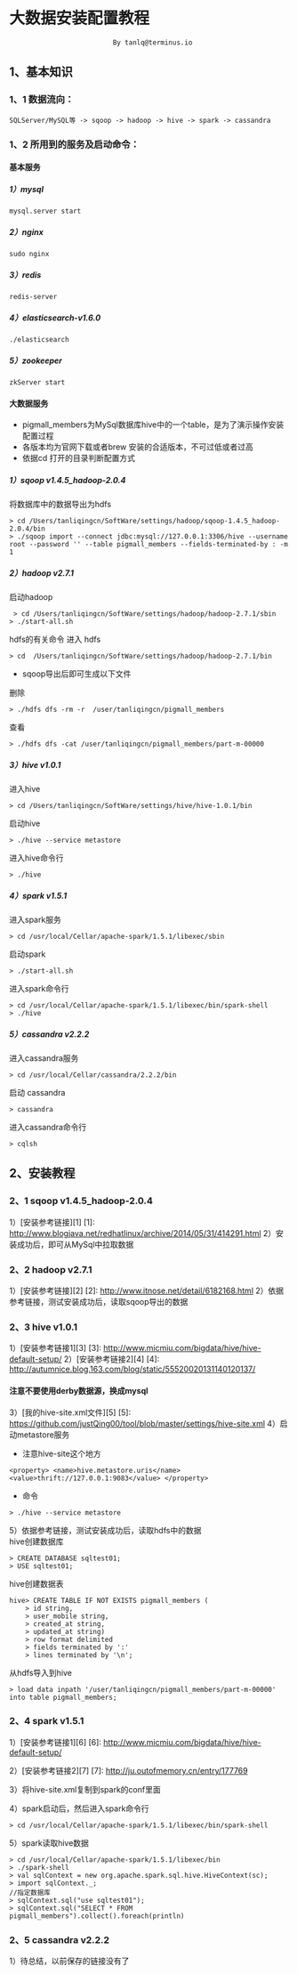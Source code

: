 ﻿# 大数据安装配置教程
                              By tanlq@terminus.io
## 1、基本知识
### 1、1 数据流向：

    SQLServer/MySQL等 -> sqoop -> hadoop -> hive -> spark -> cassandra
### 1、2 所用到的服务及启动命令：

#### 基本服务
##### 1）mysql

    mysql.server start

##### 2）nginx

    sudo nginx

##### 3）redis

    redis-server

##### 4）elasticsearch-v1.6.0

    ./elasticsearch

##### 5）zookeeper

    zkServer start

#### 大数据服务
* pigmall_members为MySql数据库hive中的一个table，是为了演示操作安装配置过程
* 各版本均为官网下载或者brew 安装的合适版本，不可过低或者过高
* 依据cd 打开的目录判断配置方式

##### 1）sqoop v1.4.5_hadoop-2.0.4
将数据库中的数据导出为hdfs

    > cd /Users/tanliqingcn/SoftWare/settings/hadoop/sqoop-1.4.5_hadoop-2.0.4/bin
    > ./sqoop import --connect jdbc:mysql://127.0.0.1:3306/hive --username root --password '' --table pigmall_members --fields-terminated-by : -m 1
##### 2）hadoop v2.7.1
启动hadoop

     > cd /Users/tanliqingcn/SoftWare/settings/hadoop/hadoop-2.7.1/sbin
    > ./start-all.sh

hdfs的有关命令
进入 hdfs

    > cd  /Users/tanliqingcn/SoftWare/settings/hadoop/hadoop-2.7.1/bin

* sqoop导出后即可生成以下文件

删除

    > ./hdfs dfs -rm -r  /user/tanliqingcn/pigmall_members

查看

    > ./hdfs dfs -cat /user/tanliqingcn/pigmall_members/part-m-00000


##### 3）hive v1.0.1
进入hive

    > cd /Users/tanliqingcn/SoftWare/settings/hive/hive-1.0.1/bin

启动hive

    > ./hive --service metastore
进入hive命令行

    > ./hive
##### 4）spark v1.5.1
进入spark服务

    > cd /usr/local/Cellar/apache-spark/1.5.1/libexec/sbin

启动spark

    > ./start-all.sh
进入spark命令行

    > cd /usr/local/Cellar/apache-spark/1.5.1/libexec/bin/spark-shell
    > ./hive

##### 5）cassandra v2.2.2
进入cassandra服务

    > cd /usr/local/Cellar/cassandra/2.2.2/bin

启动 cassandra

    > cassandra

进入cassandra命令行

    > cqlsh

## 2、安装教程
### 2、1 sqoop v1.4.5_hadoop-2.0.4
1）[安装参考链接][1]
  [1]: http://www.blogjava.net/redhatlinux/archive/2014/05/31/414291.html
2）安装成功后，即可从MySql中拉取数据

### 2、2 hadoop v2.7.1
1）[安装参考链接][2]
  [2]: http://www.itnose.net/detail/6182168.html
2）依据参考链接，测试安装成功后，读取sqoop导出的数据

### 2、3 hive v1.0.1
1）[安装参考链接1][3]
  [3]: http://www.micmiu.com/bigdata/hive/hive-default-setup/
2）[安装参考链接2][4]
  [4]: http://autumnice.blog.163.com/blog/static/55520020131140120137/
####   注意不要使用derby数据源，换成mysql
3）[我的hive-site.xml文件][5]
  [5]: https://github.com/justQing00/tool/blob/master/settings/hive-site.xml
4）启动metastore服务
* 注意hive-site这个地方

``
    <property>
    <name>hive.metastore.uris</name>
    <value>thrift://127.0.0.1:9083</value>
    </property>
``


* 命令

``
    > ./hive --service metastore
``

5）依据参考链接，测试安装成功后，读取hdfs中的数据 <br>
hive创建数据库

    > CREATE DATABASE sqltest01;
    > USE sqltest01;

hive创建数据表

    hive> CREATE TABLE IF NOT EXISTS pigmall_members (
        > id string,
        > user_mobile string,
        > created_at string,
        > updated_at string)
        > row format delimited
        > fields terminated by ':'
        > lines terminated by '\n';

从hdfs导入到hive

    > load data inpath '/user/tanliqingcn/pigmall_members/part-m-00000' into table pigmall_members;

### 2、4 spark v1.5.1
1）[安装参考链接1][6]
  [6]: http://www.micmiu.com/bigdata/hive/hive-default-setup/

2）[安装参考链接2][7]
  [7]: http://ju.outofmemory.cn/entry/177769

3）将hive-site.xml复制到spark的conf里面

4）spark启动后，然后进入spark命令行

    > cd /usr/local/Cellar/apache-spark/1.5.1/libexec/bin/spark-shell

5）spark读取hive数据

    > cd /usr/local/Cellar/apache-spark/1.5.1/libexec/bin
    > ./spark-shell
    > val sqlContext = new org.apache.spark.sql.hive.HiveContext(sc);
    > import sqlContext._;
    //指定数据库
    > sqlContext.sql("use sqltest01");
    > sqlContext.sql("SELECT * FROM pigmall_members").collect().foreach(println)

### 2、5 cassandra v2.2.2
1）待总结，以前保存的链接没有了

